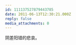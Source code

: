 ```yaml
---
id: 111137527879443785
date: 2011-06-13T12:30:21.000Z
reply: false
media_attachments: 0
---
```


阴差阳错的悲哀。

